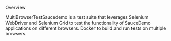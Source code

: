 Overview

MultiBrowserTestSaucedemo is a test suite that leverages Selenium WebDriver and Selenium Grid to test the functionality of SauceDemo applications on different browsers. 
Docker to build and run tests on multiple browsers.
